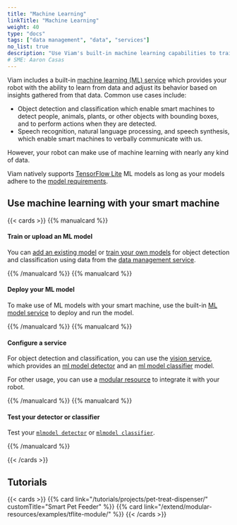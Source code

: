 ```yaml
---
title: "Machine Learning"
linkTitle: "Machine Learning"
weight: 40
type: "docs"
tags: ["data management", "data", "services"]
no_list: true
description: "Use Viam's built-in machine learning capabilities to train image classification models and deploy these models to your robots."
# SME: Aaron Casas
---
```


Viam includes a built-in [machine learning (ML) service](/services/ml/) which provides your robot with the ability to learn from data and adjust its behavior based on insights gathered from that data.
Common use cases include:

- Object detection and classification which enable smart machines to detect people, animals, plants, or other objects with bounding boxes, and to perform actions when they are detected.
- Speech recognition, natural language processing, and speech synthesis, which enable smart machines to verbally communicate with us.

However, your robot can make use of machine learning with nearly any kind of data.

Viam natively supports [TensorFlow Lite](https://www.tensorflow.org/lite) ML models as long as your models adhere to the [model requirements](/services/ml/#tflite_cpu-limitations).

## Use machine learning with your smart machine

{{< cards >}}
{{% manualcard %}}

<h4>Train or upload an ML model</h4>

You can [add an existing model](/manage/ml/upload-model/) or [train your own models](/manage/ml/train-model/) for object detection and classification using data from the [data management service](../../services/data/).

{{% /manualcard %}}
{{% manualcard %}}

<h4>Deploy your ML model</h4>

To make use of ML models with your smart machine, use the built-in [ML model service](/services/ml/) to deploy and run the model.

{{% /manualcard %}}
{{% manualcard %}}

<h4>Configure a service</h4>

For object detection and classification, you can use the [vision service](/services/vision/), which provides an [ml model detector](/services/vision/detection/#configure-an-mlmodel-detector) and an [ml model classifier](/services/vision/classification/#configure-an-mlmodel-classifier) model.

For other usage, you can use a [modular resource](/extend/modular-resources/) to integrate it with your robot.

{{% /manualcard %}}
{{% manualcard %}}

<h4>Test your detector or classifier</h4>

Test your [`mlmodel detector`](/services/vision/detection/#test-your-detector) or [`mlmodel classifier`](/services/vision/classification/#test-your-classifier).

{{% /manualcard %}}

{{< /cards >}}

## Tutorials

{{< cards >}}
{{% card link="/tutorials/projects/pet-treat-dispenser/" customTitle="Smart Pet Feeder" %}}
{{% card link="/extend/modular-resources/examples/tflite-module/" %}}
{{< /cards >}}
